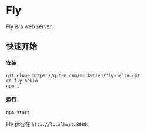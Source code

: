 # Fly 

Fly is a web server.

## 快速开始

#### 安装
```shell
git clone https://gitee.com/markstien/fly-hello.git
cd fly-hello
npm i 
```

#### 运行

```shell
npm start
```

Fly 运行在  `http://localhost:8080`.
